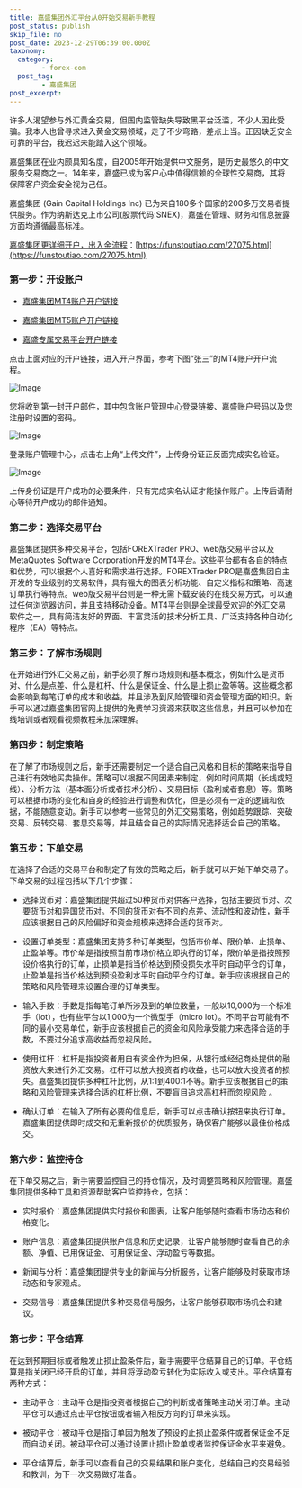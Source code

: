 ```yaml
---
title: 嘉盛集团外汇平台从0开始交易新手教程
post_status: publish
skip_file: no
post_date: 2023-12-29T06:39:00.000Z
taxonomy:
  category:
        - forex-com
  post_tag:
        - 嘉盛集团
post_excerpt: 
---
```

许多人渴望参与外汇黄金交易，但国内监管缺失导致黑平台泛滥，不少人因此受骗。我本人也曾寻求进入黄金交易领域，走了不少弯路，差点上当。正因缺乏安全可靠的平台，我迟迟未能踏入这个领域。

嘉盛集团在业内颇具知名度，自2005年开始提供中文服务，是历史最悠久的中文服务交易商之一。14年来，嘉盛已成为客户心中值得信赖的全球性交易商，其将保障客户资金安全视为己任。

嘉盛集团 (Gain Capital Holdings Inc) 已为来自180多个国家的200多万交易者提供服务。作为纳斯达克上市公司(股票代码:SNEX)，嘉盛在管理、财务和信息披露方面均遵循最高标准。

[嘉盛集团更详细开户，出入金流程](https://funstoutiao.com/27075.html)：[https://funstoutiao.com/27075.html](https://funstoutiao.com/27075.html)

### 第一步：开设账户

* [嘉盛集团MT4账户开户链接](https://s.ssgg.net/jsmt4)

* [嘉盛集团MT5账户开户链接](https://s.ssgg.net/jsmt5)

* [嘉盛专属交易平台开户链接](https://s.ssgg.net/js)

点击上面对应的开户链接，进入开户界面，参考下图“张三”的MT4账户开户流程。

![Image](https://prod-files-secure.s3.us-west-2.amazonaws.com/39ed1227-6d7d-4570-be36-9ccd4a2c4241/7a167aea-686b-400d-af59-4e18eb607a40/640.png?X-Amz-Algorithm=AWS4-HMAC-SHA256&X-Amz-Content-Sha256=UNSIGNED-PAYLOAD&X-Amz-Credential=ASIAZI2LB466SHYSJUEV%2F20250401%2Fus-west-2%2Fs3%2Faws4_request&X-Amz-Date=20250401T221309Z&X-Amz-Expires=3600&X-Amz-Security-Token=IQoJb3JpZ2luX2VjEF0aCXVzLXdlc3QtMiJIMEYCIQD8etNFuTD96dQy4A6lKaVp%2FXNuKlgJWm48zI%2BJ9%2BalbwIhAMKzgijgYtUj1jleodeAeuzTXOG3act4Ba6hsFYn5SbyKogECMb%2F%2F%2F%2F%2F%2F%2F%2F%2F%2FwEQABoMNjM3NDIzMTgzODA1IgwA5WcFsxI3mNUOS9Mq3AMlTEApCs4jtBih3GJfPgT3o9xGnam63KcNwYRRRLLJG5%2B0xPF1NJ1IWXZcjj9lCsUTR9lbUmsgn8vodmck%2BejWW9n3VDHcTWxBmObbhtxQPWJOYleYmbMuWZ7hpNWUtsdP4QMaWh%2B0YKlNlCzOCSeIyXiep1MXjiSDLrtJ%2FPNDoJtVY7LNqMLplTNV0Y0L4I%2B%2FrWM0oQ6o0xukEUf%2BkM%2FVp04PKlyMClH%2FhoPrmKoACudvYrNR3HSUTVh6axt%2FdNRVmgk9YevG35hoIq%2BX7cIOOPCUdxInQyp7wx1ZlicKTt2IT99iJXIPrhZCmOdXrDsIPDvW5B0mPPJz8Jgx6XSj%2BScnNVhhUN1vJFL%2Bxoz%2Fee06Qop4Nl1r8OHW%2FDhadVQyatz9gG9673Ulytdz0Y3m49Y%2BnTdedRbrsWb%2BVx5KiV8LnXDCixcL86riil7YDEk71JVcrqxeamebP9Pslc%2FOKAfoVuXTrx1VH%2FN6Bgoh8dTysf1Lok0GBUeCXfnDydIryFtAwihhUKnCnt%2Bx32lnlpdUMQ8k%2FfVCC1jlm4bGSSoEbrZEOM7%2BGddzOQmee5jUrfZ0L06XszCFmO%2F3H7FaIKCw3GtGlbT0lwyhhB1uRN6CvcZlAuwI2ODxWzDrp7G%2FBjqkAW8rdl6Hs5eZozni9VoDRTLpf4HoR8H0ApPIiO7chKxkeISb13NB56G%2BGW9FTphfMpGSDdyRprr5ze2fZuCFYDyAbh9pNgqogFxSCdNJs6bLp1Rp4sXJPPrr5f%2BZC5BT9%2BhxBtTbm5YYOfgWQNli0ZfzsgYz63Y0c2XnMjTBTJy21VH1giXnDCErRD622f7n%2BF11I%2F6bqjo8Msl%2Fss7SlSCZxotS&X-Amz-Signature=92869dc376307215566f859083202892f97e62db1d0a6c610d6ec4ed5800cc28&X-Amz-SignedHeaders=host&x-id=GetObject)

您将收到第一封开户邮件，其中包含账户管理中心登录链接、嘉盛账户号码以及您注册时设置的密码。

![Image](https://prod-files-secure.s3.us-west-2.amazonaws.com/39ed1227-6d7d-4570-be36-9ccd4a2c4241/eaa1c6b3-2877-4284-a0e1-530e222c27fb/image.png?X-Amz-Algorithm=AWS4-HMAC-SHA256&X-Amz-Content-Sha256=UNSIGNED-PAYLOAD&X-Amz-Credential=ASIAZI2LB466SHYSJUEV%2F20250401%2Fus-west-2%2Fs3%2Faws4_request&X-Amz-Date=20250401T221309Z&X-Amz-Expires=3600&X-Amz-Security-Token=IQoJb3JpZ2luX2VjEF0aCXVzLXdlc3QtMiJIMEYCIQD8etNFuTD96dQy4A6lKaVp%2FXNuKlgJWm48zI%2BJ9%2BalbwIhAMKzgijgYtUj1jleodeAeuzTXOG3act4Ba6hsFYn5SbyKogECMb%2F%2F%2F%2F%2F%2F%2F%2F%2F%2FwEQABoMNjM3NDIzMTgzODA1IgwA5WcFsxI3mNUOS9Mq3AMlTEApCs4jtBih3GJfPgT3o9xGnam63KcNwYRRRLLJG5%2B0xPF1NJ1IWXZcjj9lCsUTR9lbUmsgn8vodmck%2BejWW9n3VDHcTWxBmObbhtxQPWJOYleYmbMuWZ7hpNWUtsdP4QMaWh%2B0YKlNlCzOCSeIyXiep1MXjiSDLrtJ%2FPNDoJtVY7LNqMLplTNV0Y0L4I%2B%2FrWM0oQ6o0xukEUf%2BkM%2FVp04PKlyMClH%2FhoPrmKoACudvYrNR3HSUTVh6axt%2FdNRVmgk9YevG35hoIq%2BX7cIOOPCUdxInQyp7wx1ZlicKTt2IT99iJXIPrhZCmOdXrDsIPDvW5B0mPPJz8Jgx6XSj%2BScnNVhhUN1vJFL%2Bxoz%2Fee06Qop4Nl1r8OHW%2FDhadVQyatz9gG9673Ulytdz0Y3m49Y%2BnTdedRbrsWb%2BVx5KiV8LnXDCixcL86riil7YDEk71JVcrqxeamebP9Pslc%2FOKAfoVuXTrx1VH%2FN6Bgoh8dTysf1Lok0GBUeCXfnDydIryFtAwihhUKnCnt%2Bx32lnlpdUMQ8k%2FfVCC1jlm4bGSSoEbrZEOM7%2BGddzOQmee5jUrfZ0L06XszCFmO%2F3H7FaIKCw3GtGlbT0lwyhhB1uRN6CvcZlAuwI2ODxWzDrp7G%2FBjqkAW8rdl6Hs5eZozni9VoDRTLpf4HoR8H0ApPIiO7chKxkeISb13NB56G%2BGW9FTphfMpGSDdyRprr5ze2fZuCFYDyAbh9pNgqogFxSCdNJs6bLp1Rp4sXJPPrr5f%2BZC5BT9%2BhxBtTbm5YYOfgWQNli0ZfzsgYz63Y0c2XnMjTBTJy21VH1giXnDCErRD622f7n%2BF11I%2F6bqjo8Msl%2Fss7SlSCZxotS&X-Amz-Signature=eec9fca86ab09aa59e5a2ae07287b94b70a765be2bf0998a585ac983fab0940c&X-Amz-SignedHeaders=host&x-id=GetObject)

登录账户管理中心，点击右上角“上传文件”，上传身份证正反面完成实名验证。

![Image](https://prod-files-secure.s3.us-west-2.amazonaws.com/39ed1227-6d7d-4570-be36-9ccd4a2c4241/54090639-09fc-46b4-a135-e0289f707147/image.png?X-Amz-Algorithm=AWS4-HMAC-SHA256&X-Amz-Content-Sha256=UNSIGNED-PAYLOAD&X-Amz-Credential=ASIAZI2LB466SHYSJUEV%2F20250401%2Fus-west-2%2Fs3%2Faws4_request&X-Amz-Date=20250401T221309Z&X-Amz-Expires=3600&X-Amz-Security-Token=IQoJb3JpZ2luX2VjEF0aCXVzLXdlc3QtMiJIMEYCIQD8etNFuTD96dQy4A6lKaVp%2FXNuKlgJWm48zI%2BJ9%2BalbwIhAMKzgijgYtUj1jleodeAeuzTXOG3act4Ba6hsFYn5SbyKogECMb%2F%2F%2F%2F%2F%2F%2F%2F%2F%2FwEQABoMNjM3NDIzMTgzODA1IgwA5WcFsxI3mNUOS9Mq3AMlTEApCs4jtBih3GJfPgT3o9xGnam63KcNwYRRRLLJG5%2B0xPF1NJ1IWXZcjj9lCsUTR9lbUmsgn8vodmck%2BejWW9n3VDHcTWxBmObbhtxQPWJOYleYmbMuWZ7hpNWUtsdP4QMaWh%2B0YKlNlCzOCSeIyXiep1MXjiSDLrtJ%2FPNDoJtVY7LNqMLplTNV0Y0L4I%2B%2FrWM0oQ6o0xukEUf%2BkM%2FVp04PKlyMClH%2FhoPrmKoACudvYrNR3HSUTVh6axt%2FdNRVmgk9YevG35hoIq%2BX7cIOOPCUdxInQyp7wx1ZlicKTt2IT99iJXIPrhZCmOdXrDsIPDvW5B0mPPJz8Jgx6XSj%2BScnNVhhUN1vJFL%2Bxoz%2Fee06Qop4Nl1r8OHW%2FDhadVQyatz9gG9673Ulytdz0Y3m49Y%2BnTdedRbrsWb%2BVx5KiV8LnXDCixcL86riil7YDEk71JVcrqxeamebP9Pslc%2FOKAfoVuXTrx1VH%2FN6Bgoh8dTysf1Lok0GBUeCXfnDydIryFtAwihhUKnCnt%2Bx32lnlpdUMQ8k%2FfVCC1jlm4bGSSoEbrZEOM7%2BGddzOQmee5jUrfZ0L06XszCFmO%2F3H7FaIKCw3GtGlbT0lwyhhB1uRN6CvcZlAuwI2ODxWzDrp7G%2FBjqkAW8rdl6Hs5eZozni9VoDRTLpf4HoR8H0ApPIiO7chKxkeISb13NB56G%2BGW9FTphfMpGSDdyRprr5ze2fZuCFYDyAbh9pNgqogFxSCdNJs6bLp1Rp4sXJPPrr5f%2BZC5BT9%2BhxBtTbm5YYOfgWQNli0ZfzsgYz63Y0c2XnMjTBTJy21VH1giXnDCErRD622f7n%2BF11I%2F6bqjo8Msl%2Fss7SlSCZxotS&X-Amz-Signature=3d6a13ad5513e588445ad781956317331f023814ce800efe97b6f5545652c0cc&X-Amz-SignedHeaders=host&x-id=GetObject)

上传身份证是开户成功的必要条件，只有完成实名认证才能操作账户。上传后请耐心等待开户成功的邮件通知。

### 第二步：选择交易平台

嘉盛集团提供多种交易平台，包括FOREXTrader PRO、web版交易平台以及MetaQuotes Software Corporation开发的MT4平台。这些平台都有各自的特点和优势，可以根据个人喜好和需求进行选择。FOREXTrader PRO是嘉盛集团自主开发的专业级别的交易软件，具有强大的图表分析功能、自定义指标和策略、高速订单执行等特点。web版交易平台则是一种无需下载安装的在线交易方式，可以通过任何浏览器访问，并且支持移动设备。MT4平台则是全球最受欢迎的外汇交易软件之一，具有简洁友好的界面、丰富灵活的技术分析工具、广泛支持各种自动化程序（EA）等特点。

### 第三步：了解市场规则

在开始进行外汇交易之前，新手必须了解市场规则和基本概念，例如什么是货币对、什么是点差、什么是杠杆、什么是保证金、什么是止损止盈等等。这些概念都会影响到每笔订单的成本和收益，并且涉及到风险管理和资金管理方面的知识。新手可以通过嘉盛集团官网上提供的免费学习资源来获取这些信息，并且可以参加在线培训或者观看视频教程来加深理解。

### 第四步：制定策略

在了解了市场规则之后，新手还需要制定一个适合自己风格和目标的策略来指导自己进行有效地买卖操作。策略可以根据不同因素来制定，例如时间周期（长线或短线）、分析方法（基本面分析或者技术分析）、交易目标（盈利或者套息）等。策略可以根据市场的变化和自身的经验进行调整和优化，但是必须有一定的逻辑和依据，不能随意变动。新手可以参考一些常见的外汇交易策略，例如趋势跟踪、突破交易、反转交易、套息交易等，并且结合自己的实际情况选择适合自己的策略。

### 第五步：下单交易

在选择了合适的交易平台和制定了有效的策略之后，新手就可以开始下单交易了。下单交易的过程包括以下几个步骤：

* 选择货币对：嘉盛集团提供超过50种货币对供客户选择，包括主要货币对、次要货币对和异国货币对。不同的货币对有不同的点差、流动性和波动性，新手应该根据自己的风险偏好和资金规模来选择合适的货币对。

* 设置订单类型：嘉盛集团支持多种订单类型，包括市价单、限价单、止损单、止盈单等。市价单是指按照当前市场价格立即执行的订单，限价单是指按照预设价格执行的订单，止损单是指当价格达到预设损失水平时自动平仓的订单，止盈单是指当价格达到预设盈利水平时自动平仓的订单。新手应该根据自己的策略和风险管理来设置合理的订单类型。

* 输入手数：手数是指每笔订单所涉及到的单位数量，一般以10,000为一个标准手（lot），也有些平台以1,000为一个微型手（micro lot）。不同平台可能有不同的最小交易单位，新手应该根据自己的资金和风险承受能力来选择合适的手数，不要过分追求高收益而忽视风险。

* 使用杠杆：杠杆是指投资者用自有资金作为担保，从银行或经纪商处提供的融资放大来进行外汇交易。杠杆可以放大投资者的收益，也可以放大投资者的损失。嘉盛集团提供多种杠杆比例，从1:1到400:1不等。新手应该根据自己的策略和风险管理来选择合适的杠杆比例，不要盲目追求高杠杆而忽视风险 。

* 确认订单：在输入了所有必要的信息后，新手可以点击确认按钮来执行订单。嘉盛集团提供即时成交和无重新报价的优质服务，确保客户能够以最佳价格成交。

### 第六步：监控持仓

在下单交易之后，新手需要监控自己的持仓情况，及时调整策略和风险管理。嘉盛集团提供多种工具和资源帮助客户监控持仓，包括：

* 实时报价：嘉盛集团提供实时报价和图表，让客户能够随时查看市场动态和价格变化。

* 账户信息：嘉盛集团提供账户信息和历史记录，让客户能够随时查看自己的余额、净值、已用保证金、可用保证金、浮动盈亏等数据。

* 新闻与分析：嘉盛集团提供专业的新闻与分析服务，让客户能够及时获取市场动态和专家观点。

* 交易信号：嘉盛集团提供多种交易信号服务，让客户能够获取市场机会和建议。

### 第七步：平仓结算

在达到预期目标或者触发止损止盈条件后，新手需要平仓结算自己的订单。平仓结算是指关闭已经开启的订单，并且将浮动盈亏转化为实际收入或支出。平仓结算有两种方式：

* 主动平仓：主动平仓是指投资者根据自己的判断或者策略主动关闭订单。主动平仓可以通过点击平仓按钮或者输入相反方向的订单来实现。

* 被动平仓：被动平仓是指订单因为触发了预设的止损止盈条件或者保证金不足而自动关闭。被动平仓可以通过设置止损止盈单或者监控保证金水平来避免。

* 平仓结算后，新手可以查看自己的交易结果和账户变化，总结自己的交易经验和教训，为下一次交易做好准备。